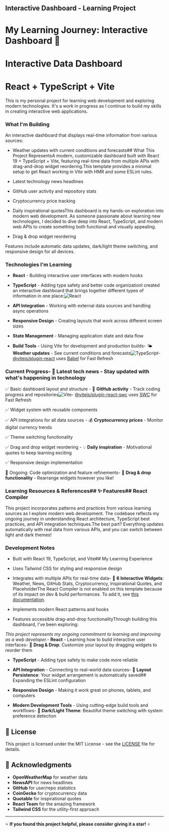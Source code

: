 ## Interactive Dashboard - Learning Project
# My Learning Journey: Interactive Dashboard 🌟
# Interactive Data Dashboard
# React + TypeScript + Vite



This is my personal project for learning web development and exploring modern technologies. It's a work in progress as I continue to build my skills in creating interactive web applications.



### What I'm Building


An interactive dashboard that displays real-time information from various sources:



- Weather updates with current conditions and forecasts## What This Project RepresentsA modern, customizable dashboard built with React 19 + TypeScript + Vite, featuring real-time data from multiple APIs with drag-and-drop widget reordering.This template provides a minimal setup to get React working in Vite with HMR and some ESLint rules.

- Latest technology news headlines  

- GitHub user activity and repository stats

- Cryptocurrency price tracking

- Daily inspirational quotesThis dashboard is my hands-on exploration into modern web development. As someone passionate about learning new technologies, I decided to dive deep into React, TypeScript, and modern web APIs to create something both functional and visually appealing.

- Drag & drop widget reordering



Features include automatic data updates, dark/light theme switching, and responsive design for all devices.

### Technologies I'm Learning



- **React** - Building interactive user interfaces with modern hooks

- **TypeScript** - Adding type safety and better code organizationI created an interactive dashboard that brings together different types of information in one place:![React](https://img.shields.io/badge/React-19.1.1-blue)

- **API Integration** - Working with external data sources and handling async operations

- **Responsive Design** - Creating layouts that work across different screen sizes

- **State Management** - Managing application state and data flow

- **Build Tools** - Using Vite for development and production builds- 🌤️ **Weather updates** - See current conditions and forecasts![TypeScript](https://img.shields.io/badge/TypeScript-5.8.3-blue)- [@vitejs/plugin-react](https://github.com/vitejs/vite-plugin-react/blob/main/packages/plugin-react) uses [Babel](https://babeljs.io/) for Fast Refresh



### Current Progress- 📰 **Latest tech news** - Stay updated with what's happening in technology  



✅ Basic dashboard layout and structure  - 🐙 **GitHub activity** - Track coding progress and repositories![Vite](https://img.shields.io/badge/Vite-7.1.7-purple)- [@vitejs/plugin-react-swc](https://github.com/vitejs/vite-plugin-react/blob/main/packages/plugin-react-swc) uses [SWC](https://swc.rs/) for Fast Refresh

✅ Widget system with reusable components  

✅ API integrations for all data sources  - 💰 **Cryptocurrency prices** - Monitor digital currency trends

✅ Theme switching functionality  

✅ Drag and drop widget reordering  - 💡 **Daily inspiration** - Motivational quotes to keep learning exciting

✅ Responsive design implementation  

🔄 Ongoing: Code optimization and feature refinements- 🎯 **Drag & drop functionality** - Rearrange widgets however you like!



### Learning Resources & References## ✨ Features## React Compiler



This project incorporates patterns and practices from various learning sources as I explore modern web development. The codebase reflects my ongoing journey in understanding React architecture, TypeScript best practices, and API integration techniques.The best part? Everything updates automatically with real data from various APIs, and you can switch between light and dark themes!



### Development Notes



- Built with React 19, TypeScript, and Vite## My Learning Experience

- Uses Tailwind CSS for styling and responsive design

- Integrates with multiple APIs for real-time data- 🌟 **6 Interactive Widgets**: Weather, News, GitHub Stats, Cryptocurrency, Inspirational Quotes, and PlaceholderThe React Compiler is not enabled on this template because of its impact on dev & build performances. To add it, see [this documentation](https://react.dev/learn/react-compiler/installation).

- Implements modern React patterns and hooks

- Features accessible drag-and-drop functionalityThrough building this dashboard, I've been exploring:



*This project represents my ongoing commitment to learning and improving as a web developer.*- **React** - Learning how to build interactive user interfaces- 🎯 **Drag & Drop**: Customize your layout by dragging widgets to reorder them

- **TypeScript** - Adding type safety to make code more reliable

- **API Integration** - Connecting to real-world data sources- 💾 **Layout Persistence**: Your widget arrangement is automatically saved## Expanding the ESLint configuration

- **Responsive Design** - Making it work great on phones, tablets, and computers

- **Modern Development Tools** - Using cutting-edge build tools and workflows- 🌙 **Dark/Light Theme**: Beautiful theme switching with system preference detection


## 📄 License

This project is licensed under the MIT License - see the [LICENSE](LICENSE) file for details.

## 🙏 Acknowledgments

- **OpenWeatherMap** for weather data
- **NewsAPI** for news headlines
- **GitHub** for user/repo statistics
- **CoinGecko** for cryptocurrency data
- **Quotable** for inspirational quotes
- **React Team** for the amazing framework
- **Tailwind CSS** for the utility-first approach

---

⭐ **If you found this project helpful, please consider giving it a star!** ⭐